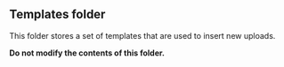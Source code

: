 ## Templates folder

This folder stores a set of templates that are used to insert new uploads.

**Do not modify the contents of this folder.**